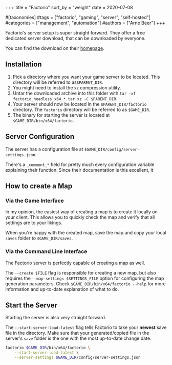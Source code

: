 +++
title = "Factorio"
sort_by = "weight"
date = 2020-07-08

#[taxonomies]
#tags = ["factorio", "gaming", "server", "self-hosted"]
#categories = ["management", "automation"]
#authors = ["Arne Beer"]
+++

Factorio's server setup is super straight forward. They offer a free dedicated server download, that can be downloaded by everyone.

You can find the download on their [homepage](https://factorio.com/download).

## Installation

1. Pick a directory where you want your game server to be located. This directory will be referred to as`$PARENT_DIR`.
1. You might need to install the `xz` compression utility.
1. Untar the downloaded archive into this folder with `tar -xf factorio_headless_x64_*.tar.xz -C $PARENT_DIR`.
1. Your server should now be located in the `$PARENT_DIR/factorio` directory. The `factorio` directory will be referred to as `$GAME_DIR`.
1. The binary for starting the server is located at `$GAME_DIR/bin/x64/factorio`.

## Server Configuration

The server has a configuration file at `$GAME_DIR/config/server-settings.json`.

There's a `_comment_*` field for pretty much every configuration variable explaining their function.
Since their documentation is this excellent, it

## How to create a Map

### Via the Game Interface

In my opinion, the easiest way of creating a map is to create it locally on your client.
This allows you to quickly check the map and verify that all settings are to your likings.

When you're happy with the created map, save the map and copy your local `saves` folder to `$GAME_DIR/saves`.

### Via the Command Line Interface

The Factorio server is perfectly capable of creating a map as well.

The `--create $FILE` flag is responsible for creating a new map, but also requires the `--map-settings $SETTINGS_FILE` option for configuring the map generation parameters.
Check `$GAME_DIR/bin/x64/factorio --help` for more information and up-to-date explanation of what to do.

## Start the Server

Starting the server is also very straight forward.

The `--start-server-load-latest` flag tells Factorio to take your **newest** save file in the directory.
Make sure that your generated/copied file in the server's `save` folder is the one with the most up-to-date change date.

```bash
factorio $GAME_DIR/bin/x64/factorio \
    --start-server-load-latest \
    --server-settings $GAME_DIR/config/server-settings.json
```

